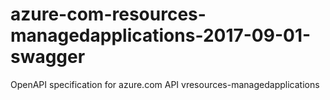 # azure-com-resources-managedapplications-2017-09-01-swagger
OpenAPI specification for azure.com API vresources-managedapplications
